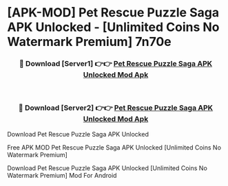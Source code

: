 # [APK-MOD] Pet Rescue Puzzle Saga APK Unlocked - [Unlimited Coins No Watermark Premium] 7n70e



<div align="center">
<h3>🔴 Download [Server1] 👉👉 <a href="https://momento.my/?title=Pet_Rescue_Puzzle_Saga_APK_Unlocked">Pet Rescue Puzzle Saga APK Unlocked Mod Apk</a></h3><br>

<h3>🔴 Download [Server2] 👉👉 <a href="https://momento.my/?title=Pet_Rescue_Puzzle_Saga_APK_Unlocked">Pet Rescue Puzzle Saga APK Unlocked Mod Apk</a></h3>
</div>



Download Pet Rescue Puzzle Saga APK Unlocked 

Free APK MOD Pet Rescue Puzzle Saga APK Unlocked [Unlimited Coins No Watermark Premium]

Download Pet Rescue Puzzle Saga APK Unlocked [Unlimited Coins No Watermark Premium] Mod For Android
